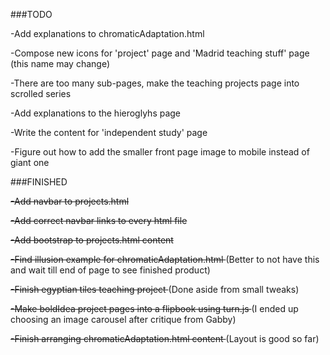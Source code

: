 ###TODO

-Add explanations to chromaticAdaptation.html

-Compose new icons for 'project' page and 'Madrid teaching stuff' page (this name may change)

-There are too many sub-pages, make the teaching projects page into scrolled series

-Add explanations to the hieroglyhs page

-Write the content for 'independent study' page

-Figure out how to add the smaller front page image to mobile instead of giant one

###FINISHED

<s> -Add navbar to projects.html </s>

<s> -Add correct navbar links to every html file </s>

<s> -Add bootstrap to projects.html content </s>

<s> -Find illusion example for chromaticAdaptation.html </s> (Better to not have this and wait till end of page to see finished product)

<s> -Finish egyptian tiles teaching project </s> (Done aside from small tweaks)

<s> -Make boldIdea project pages into a flipbook using turn.js </s> (I ended up choosing an image carousel after critique from Gabby)

<s> -Finish arranging chromaticAdaptation.html content </s> (Layout is good so far)

